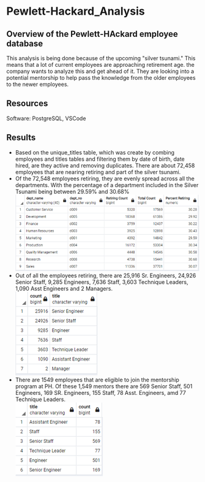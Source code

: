 # Pewlett-Hackard_Analysis
## Overview of the Pewlett-HAckard employee database
This analysis is being done because of the upcoming "silver tsunami." This means that a lot of current employees are approaching retirement age. the company wants to analyze this and get ahead of it. They are looking into a potential mentorship to help pass the knowledge from the older employees to the newer employees. 

## Resources
Software: PostgreSQL, VSCode

## Results
- Based on the unique_titles table, which was create by combing employees and titles tables and filtering them by date of birth, date hired, are they active and removing duplicates. There are about 72,458 employees that are nearing retiring and part of the silver tsunami. 
- Of the 72,548 employees retiring, they are evenly spread across all the departments. With the percentage of a department included in the Silver Tsunami being between 29.59% and 30.68%  
![Chart](/Data/retiring_percentage.png)
- Out of all the employees retiring, there are 25,916 Sr. Engineers, 24,926 Senior Staff, 9,285 Engineers, 7,636 Staff, 3,603 Technique Leaders, 1,090 Asst Engineers and 2 Managers.  
![Chart](/Data/retiring_titles.PNG)
- There are 1549 employees that are eligible to join the mentorship program at PH. Of these 1,549 mentors there are 569 Senior Staff, 501 Engineers, 169 SR. Engineers, 155 Staff, 78 Asst. Engineers, amd 77 Technique Leaders.  
![Chart](/Data/mentorship_titles.PNG)

